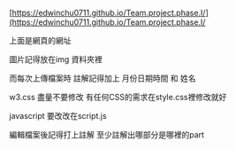 [https://edwinchu0711.github.io/Team.project.phase.I/](https://edwinchu0711.github.io/Team.project.phase.I/

上面是網頁的網址

圖片記得放在img 資料夾裡

而每次上傳檔案時 註解記得加上 月份日期時間 和 姓名

w3.css 盡量不要修改 有任何CSS的需求在style.css裡修改就好

javascript 要改改在script.js

編輯檔案後記得打上註解 至少註解出哪部分是哪裡的part
